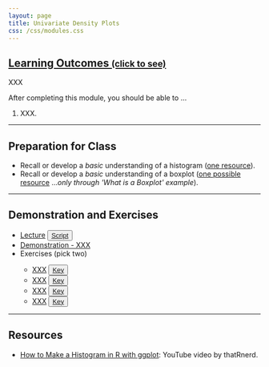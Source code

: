 ```yaml
---
layout: page
title: Univariate Density Plots
css: /css/modules.css
---
```


<div class="panel-group-ILOs">
  <div class="panel panel-default">
    <div class="panel-heading">
      <h2 class="panel-title">
        <a data-toggle="collapse" href="#ILOs">Learning Outcomes <small>(click to see)</small></a>
      </h2>
    </div>
    <div id="ILOs" class="panel-collapse collapse">
      <div class="panel-body">
XXX
<p>After completing this module, you should be able to ...</p>

<ol>
  <li>XXX.</li>
</ol>
      </div>
    </div>
  </div>
</div>

----

## Preparation for Class

* Recall or develop a *basic* understanding of a histogram ([one resource](https://www.youtube.com/watch?v=YLPDPglvePY)).
* Recall or develop a *basic* understanding of a boxplot ([one possible resource](https://towardsdatascience.com/understanding-boxplots-5e2df7bcbd51) ...*only through 'What is a Boxplot' example*).

----

## Demonstration and Exercises

<ul>
  <li><a href="Univariate_Density/Lecture_BlackBears.html">Lecture</a> <button type="button" class="btn btn-light btn-sm btn-space"><a href="Univariate_Density/Lecture_BlackBears.R">Script</a></button></li>
  <li><a href="Univariate_Density/Demo_XXX.html">Demonstration - XXX</a></li>
  <li>Exercises (pick two)</li>
  <ul>
    <li><a href="Univariate_Density/CE_Loon.html">XXX</a> <button type="button" class="btn btn-light btn-sm btn-space"><a href="Univariate_Density/CE_Loon.R">Key</a></button></li>
    <li><a href="Univariate_Density/CE_XXX.html">XXX</a> <button type="button" class="btn btn-light btn-sm btn-space"><a href="Univariate_Density/CE_XXX.R">Key</a></button></li>
    <li><a href="Univariate_Density/CE_XXX.html">XXX</a> <button type="button" class="btn btn-light btn-sm btn-space"><a href="Univariate_Density/CE_XXX.R">Key</a></button></li>
    <li><a href="Univariate_Density/CE_XXX.html">XXX</a> <button type="button" class="btn btn-light btn-sm btn-space"><a href="Univariate_Density/CE_XXX.R">Key</a></button></li>
  </ul>
</ul>

----

## Resources

* [How to Make a Histogram in R with ggplot](https://www.youtube.com/watch?v=uWsYFqXGnoQ): YouTube video by thatRnerd.


